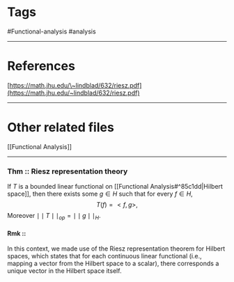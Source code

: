 # Tags
#Functional-analysis #analysis 

---

# References
[https://math.jhu.edu/\~lindblad/632/riesz.pdf](https://math.jhu.edu/~lindblad/632/riesz.pdf)

---


# Other related files
[[Functional Analysis]]

---
### Thm :: Riesz representation theory
If $T$ is a bounded linear functional on [[Functional Analysis#^85c1dd|Hilbert space]], then there exists some $g \in H$ such that  for every $f \in H$, 
$$
T(f)=<f,g>,
$$
Moreover $\mid\mid T\mid\mid_{op}=\mid\mid g\mid\mid_{H}$.

#### Rmk ::
In this context, we made use of the Riesz representation theorem for Hilbert spaces, which states that for each continuous linear functional (i.e., mapping a vector from the Hilbert space to a scalar), there corresponds a unique vector in the Hilbert space itself.
